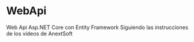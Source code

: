 # WebApi
Web Api Asp.NET Core con Entity Framework
Siguiendo las instrucciones de los videos de AnextSoft
